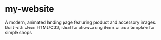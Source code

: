 # my-website
A modern, animated landing page featuring product and accessory images. Built with clean HTML/CSS, ideal for showcasing items or as a template for simple shops.
